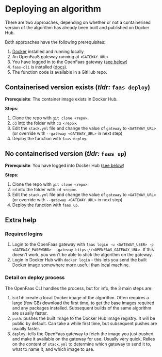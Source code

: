 # Deploying an algorithm

There are two approaches, depending on whether or not a containerised version of the algorithm has already been built and published on Docker Hub.

Both approaches have the following prerequisites:

1. [Docker](https://docs.docker.com/install/) installed and running locally
2. An OpenFaaS gateway running at `<GATEWAY_URL>`
3. You have logged in to the OpenFaas gateway \([see below](deploying.md#required-logins)\)
4. `faas-cli` is installed \([docs](https://docs.openfaas.com/cli/install/)\).
5. The function code is available in a GitHub repo.

## Containerised version exists \(_tldr:_ `faas deploy`\)

**Prerequisite**: The container image exists in Docker Hub.

**Steps**:

1. Clone the repo with `git clone <repo>`.
2. `cd` into the folder with `cd <repo>`.
3. Edit the `stack.yml` file and change the value of `gateway` to `<GATEWAY_URL>` \(or override with `--gateway <GATEWAY_URL>` in next step\)
4. Deploy the function with `faas deploy`.

## No containerised version \(_tldr:_ `faas up`\)

**Prerequisite**: You have logged into Docker Hub \([see below](deploying.md#required-logins)\)

**Steps**:

1. Clone the repo with `git clone <repo>`.
2. `cd` into the folder with `cd <repo>`.
3. Edit the `stack.yml` file and change the value of `gateway` to `<GATEWAY_URL>` \(or override with `--gateway <GATEWAY_URL>` in next step\)
4. Deploy the function with `faas up`.

## Extra help

### Required logins

1. Login to the OpenFaas gateway with `faas login -u <GATEWAY_USER> -p <GATEWAY_PASSWORD> --gateway https://<OPENFAAS_GATEWAY_URL>`. If this doesn't work, you won't be able to stick the algorithm on the gateway.
2. Login in Docker Hub with `docker login` - this lets you send the built Docker image somewhere more useful than local machine.

### Detail on deploy process

The OpenFaas CLI handles the process, but for info, the 3 main steps are:

1. `build`: create a local Docker image of the algorithm. Often requires a large \(few GB\) download the first time, to get the base images required and any packages installed. Subsequent builds of the same algorithm are usually faster.
2. `push`: pushes the built image to the Docker Hub image registry. It will be public by default. Can take a while first time, but subsequent pushes are usually faster.
3. `deploy`: tells the OpenFaas gateway to fetch the image you just pushed, and make it available on the gateway for use. Usually very quick. Relies on the content of `stack.yml` to determine which gateway to send it to, what to name it, and which image to use. 

